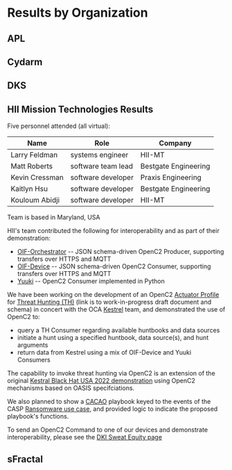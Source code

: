 # Results by Organization

## APL

## Cydarm

## DKS

## HII Mission Technologies Results

Five personnel attended (all virtual):

| **Name** | **Role** | **Company** |
|---|---|---|
| Larry Feldman | systems engineer | HII-MT |
| Matt Roberts | software team lead | Bestgate Engineering |
| Kevin Cressman | software developer | Praxis Engineering |
| Kaitlyn Hsu | software developer | Bestgate Engineering | 
| Kouloum Abidji | software developer | HII-MT |

Team is based in Maryland, USA

HII's team contributed the following for interoperability and as part of their demonstration:

 * [OIF-Orchestrator](https://github.com/oasis-open/openc2-oif-orchestrator) -- JSON schema-driven OpenC2 Producer, supporting transfers over HTTPS and MQTT 
* [OIF-Device](https://github.com/oasis-open/openc2-oif-device) -- JSON schema-driven OpenC2 Consumer, supporting transfers over HTTPS and MQTT 
* [Yuuki](https://github.com/oasis-open/openc2-yuuki) -- OpenC2 Consumer implemented in Python

We have been working on the development of an OpenC2 [Actuator Profile](https://docs.oasis-open.org/openc2/oc2arch/v1.0/cs01/oc2arch-v1.0-cs01.html#e1-application-of-actuator-profiles-and-transfer-specifications) for [Threat Hunting (TH)](https://github.com/oasis-tcs/openc2-ap-hunt/blob/working/ap-hunt-v1.0.md) (link is to work-in-progress draft document and schema) in concert with the OCA [Kestrel](https://github.com/opencybersecurityalliance/kestrel-lang) team, and demonstrated the use of OpenC2 to:

 * query a TH Consumer regarding available huntbooks and data sources
 * initiate a hunt using a specified huntbook, data source(s), and hunt arguments
 * return data from Kestrel using a mix of OIF-Device and Yuuki Consumers

The capability to invoke threat hunting via OpenC2 is an extension of the original [Kestral Black Hat USA 2022 demonstration](https://github.com/opencybersecurityalliance/black-hat-us-2022) using OpenC2 mechanisms based on OASIS specifciations. 

We also planned to show a [CACAO](https://www.oasis-open.org/committees/tc_home.php?wg_abbrev=cacao) playbook keyed to the events of the CASP [Ransomware use case](https://github.com/opencybersecurityalliance/casp/tree/main/UseCases#21-ransomware), and provided logic to indicate the proposed playbook's functions.

To send an OpenC2 Command to one of our devices and demonstrate interoperability, please see the [DKI Sweat Equity page](https://github.com/opencybersecurityalliance/casp/blob/main/Plugfests/NextPlugfest/2023-06-13-USC/SweatEquity/DKI/README.md)


## sFractal